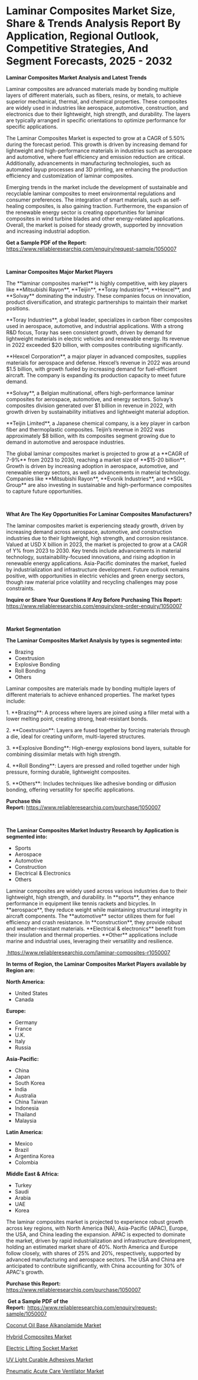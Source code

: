 <p><h1>Laminar Composites Market Size, Share & Trends Analysis Report By Application, Regional Outlook, Competitive Strategies, And Segment Forecasts, 2025 - 2032</h1></p><p><strong>Laminar Composites Market Analysis and Latest Trends</strong></p>
<p><p>Laminar composites are advanced materials made by bonding multiple layers of different materials, such as fibers, resins, or metals, to achieve superior mechanical, thermal, and chemical properties. These composites are widely used in industries like aerospace, automotive, construction, and electronics due to their lightweight, high strength, and durability. The layers are typically arranged in specific orientations to optimize performance for specific applications.</p><p>The Laminar Composites Market is expected to grow at a CAGR of 5.50% during the forecast period. This growth is driven by increasing demand for lightweight and high-performance materials in industries such as aerospace and automotive, where fuel efficiency and emission reduction are critical. Additionally, advancements in manufacturing technologies, such as automated layup processes and 3D printing, are enhancing the production efficiency and customization of laminar composites.</p><p>Emerging trends in the market include the development of sustainable and recyclable laminar composites to meet environmental regulations and consumer preferences. The integration of smart materials, such as self-healing composites, is also gaining traction. Furthermore, the expansion of the renewable energy sector is creating opportunities for laminar composites in wind turbine blades and other energy-related applications. Overall, the market is poised for steady growth, supported by innovation and increasing industrial adoption.</p></p>
<p><strong>Get a Sample PDF of the Report:&nbsp;</strong> <a href="https://www.reliableresearchiq.com/enquiry/request-sample/1050007?utm_campaign=1876&utm_medium=2&utm_source=Github&utm_content=ia&utm_term=24012025&utm_id=laminar-composites">https://www.reliableresearchiq.com/enquiry/request-sample/1050007</a></p>
<p>&nbsp;</p>
<p><strong>Laminar Composites Major Market Players</strong></p>
<p><p>The **laminar composites market** is highly competitive, with key players like **Mitsubishi Rayon**, **Teijin**, **Toray Industries**, **Hexcel**, and **Solvay** dominating the industry. These companies focus on innovation, product diversification, and strategic partnerships to maintain their market positions.</p><p>**Toray Industries**, a global leader, specializes in carbon fiber composites used in aerospace, automotive, and industrial applications. With a strong R&D focus, Toray has seen consistent growth, driven by demand for lightweight materials in electric vehicles and renewable energy. Its revenue in 2022 exceeded $20 billion, with composites contributing significantly.</p><p>**Hexcel Corporation**, a major player in advanced composites, supplies materials for aerospace and defense. Hexcel’s revenue in 2022 was around $1.5 billion, with growth fueled by increasing demand for fuel-efficient aircraft. The company is expanding its production capacity to meet future demand.</p><p>**Solvay**, a Belgian multinational, offers high-performance laminar composites for aerospace, automotive, and energy sectors. Solvay’s composites division generated over $1 billion in revenue in 2022, with growth driven by sustainability initiatives and lightweight material adoption.</p><p>**Teijin Limited**, a Japanese chemical company, is a key player in carbon fiber and thermoplastic composites. Teijin’s revenue in 2022 was approximately $8 billion, with its composites segment growing due to demand in automotive and aerospace industries.</p><p>The global laminar composites market is projected to grow at a **CAGR of 7-9%** from 2023 to 2030, reaching a market size of **$15-20 billion**. Growth is driven by increasing adoption in aerospace, automotive, and renewable energy sectors, as well as advancements in material technology. Companies like **Mitsubishi Rayon**, **Evonik Industries**, and **SGL Group** are also investing in sustainable and high-performance composites to capture future opportunities.</p></p>
<p>&nbsp;</p>
<p><strong>What Are The Key Opportunities For Laminar Composites Manufacturers?</strong></p>
<p><p>The laminar composites market is experiencing steady growth, driven by increasing demand across aerospace, automotive, and construction industries due to their lightweight, high strength, and corrosion resistance. Valued at USD X billion in 2023, the market is projected to grow at a CAGR of Y% from 2023 to 2030. Key trends include advancements in material technology, sustainability-focused innovations, and rising adoption in renewable energy applications. Asia-Pacific dominates the market, fueled by industrialization and infrastructure development. Future outlook remains positive, with opportunities in electric vehicles and green energy sectors, though raw material price volatility and recycling challenges may pose constraints.</p></p>
<p><strong>Inquire or Share Your Questions If Any Before Purchasing This Report:</strong> <a href="https://www.reliableresearchiq.com/enquiry/pre-order-enquiry/1050007?utm_campaign=1876&utm_medium=2&utm_source=Github&utm_content=ia&utm_term=24012025&utm_id=laminar-composites">https://www.reliableresearchiq.com/enquiry/pre-order-enquiry/1050007</a></p>
<p>&nbsp;</p>
<p><strong>Market Segmentation</strong></p>
<p><strong>The Laminar Composites Market Analysis by types is segmented into:</strong></p>
<p><ul><li>Brazing</li><li>Coextrusion</li><li>Explosive Bonding</li><li>Roll Bonding</li><li>Others</li></ul></p>
<p><p>Laminar composites are materials made by bonding multiple layers of different materials to achieve enhanced properties. The market types include:</p><p>1. **Brazing**: A process where layers are joined using a filler metal with a lower melting point, creating strong, heat-resistant bonds.  </p><p>2. **Coextrusion**: Layers are fused together by forcing materials through a die, ideal for creating uniform, multi-layered structures.  </p><p>3. **Explosive Bonding**: High-energy explosions bond layers, suitable for combining dissimilar metals with high strength.  </p><p>4. **Roll Bonding**: Layers are pressed and rolled together under high pressure, forming durable, lightweight composites.  </p><p>5. **Others**: Includes techniques like adhesive bonding or diffusion bonding, offering versatility for specific applications.</p></p>
<p><strong>Purchase this Report:&nbsp;</strong><a href="https://www.reliableresearchiq.com/purchase/1050007?utm_campaign=1876&utm_medium=2&utm_source=Github&utm_content=ia&utm_term=24012025&utm_id=laminar-composites">https://www.reliableresearchiq.com/purchase/1050007</a></p>
<p>&nbsp;</p>
<p><strong>The Laminar Composites Market Industry Research by Application is segmented into:</strong></p>
<p><ul><li>Sports</li><li>Aerospace</li><li>Automotive</li><li>Construction</li><li>Electrical & Electronics</li><li>Others</li></ul></p>
<p><p>Laminar composites are widely used across various industries due to their lightweight, high strength, and durability. In **sports**, they enhance performance in equipment like tennis rackets and bicycles. In **aerospace**, they reduce weight while maintaining structural integrity in aircraft components. The **automotive** sector utilizes them for fuel efficiency and crash resistance. In **construction**, they provide robust and weather-resistant materials. **Electrical & electronics** benefit from their insulation and thermal properties. **Other** applications include marine and industrial uses, leveraging their versatility and resilience.</p></p>
<p><a href="https://www.reliableresearchiq.com/laminar-composites-r1050007?utm_campaign=1876&utm_medium=2&utm_source=Github&utm_content=ia&utm_term=24012025&utm_id=laminar-composites">&nbsp;https://www.reliableresearchiq.com/laminar-composites-r1050007</a></p>
<p><strong>In terms of Region, the Laminar Composites Market Players available by Region are:</strong></p>
<p>
    <p> <strong> North America: </strong>
        <ul>
            <li>United States</li>
            <li>Canada</li>
        </ul>
        </p> 
    <p> <strong> Europe: </strong>
        <ul>
            <li>Germany</li>
            <li>France</li>
            <li>U.K.</li>
            <li>Italy</li>
            <li>Russia</li>
        </ul>
        </p> 
    <p> <strong> Asia-Pacific: </strong>
        <ul>
            <li>China</li>
            <li>Japan</li>
            <li>South Korea</li>
            <li>India</li>
            <li>Australia</li>
            <li>China Taiwan</li>
            <li>Indonesia</li>
            <li>Thailand</li>
            <li>Malaysia</li>
        </ul>
        </p> 
    <p> <strong> Latin America: </strong>
        <ul>
            <li>Mexico</li>
            <li>Brazil</li>
            <li>Argentina Korea</li>
            <li>Colombia</li>
        </ul>
        </p> 
    <p> <strong> Middle East & Africa: </strong>
        <ul>
            <li>Turkey</li>
            <li>Saudi</li>
            <li>Arabia</li>
            <li>UAE</li>
            <li>Korea</li>
        </ul>
    </p>
    </p>
<p><p>The laminar composites market is projected to experience robust growth across key regions, with North America (NA), Asia-Pacific (APAC), Europe, the USA, and China leading the expansion. APAC is expected to dominate the market, driven by rapid industrialization and infrastructure development, holding an estimated market share of 40%. North America and Europe follow closely, with shares of 25% and 20%, respectively, supported by advanced manufacturing and aerospace sectors. The USA and China are anticipated to contribute significantly, with China accounting for 30% of APAC's growth.</p></p>
<p><strong>Purchase this Report: </strong><a href="https://www.reliableresearchiq.com/purchase/1050007?utm_campaign=1876&utm_medium=2&utm_source=Github&utm_content=ia&utm_term=24012025&utm_id=laminar-composites">https://www.reliableresearchiq.com/purchase/1050007</a></p>
<p>&nbsp;<strong>Get a Sample PDF of the Report:&nbsp;&nbsp;</strong><a href="https://www.reliableresearchiq.com/enquiry/request-sample/1050007?utm_campaign=1876&utm_medium=2&utm_source=Github&utm_content=ia&utm_term=24012025&utm_id=laminar-composites">https://www.reliableresearchiq.com/enquiry/request-sample/1050007</a></p>
<p><strong></strong></p>
<p><p><a href="https://www.linkedin.com/pulse/growth-potential-market-share-analysis-coconut-oil-base-8alae?utm_campaign=1876&utm_medium=2&utm_source=Github&utm_content=ia&utm_term=24012025&utm_id=laminar-composites">Coconut Oil Base Alkanolamide Market</a></p><p><a href="https://github.com/bholdsfofie/Market-Research-Report-List-1/blob/main/hybrid-composites-market.md?utm_campaign=1876&utm_medium=2&utm_source=Github&utm_content=ia&utm_term=24012025&utm_id=laminar-composites">Hybrid Composites Market</a></p><p><a href="https://www.linkedin.com/pulse/electric-lifting-socket-market-size-expected-accelerate-ua45c?utm_campaign=1876&utm_medium=2&utm_source=Github&utm_content=ia&utm_term=24012025&utm_id=laminar-composites">Electric Lifting Socket Market</a></p><p><a href="https://github.com/soufframalvina2001/Market-Research-Report-List-1/blob/main/uv-light-curable-adhesives-market.md?utm_campaign=1876&utm_medium=2&utm_source=Github&utm_content=ia&utm_term=24012025&utm_id=laminar-composites">UV Light Curable Adhesives Market</a></p><p><a href="https://www.linkedin.com/pulse/pneumatic-acute-care-ventilator-market-projected-cagr-psp5e?utm_campaign=1876&utm_medium=2&utm_source=Github&utm_content=ia&utm_term=24012025&utm_id=laminar-composites">Pneumatic Acute Care Ventilator Market</a></p></p>